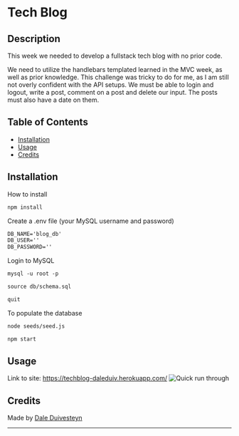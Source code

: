 # Tech Blog

## Description
This week we needed to develop a fullstack tech blog with no prior code.

We need to utilize the handlebars templated learned in the MVC week, as well as prior knowledge.
This challenge was tricky to do for me, as I am still not overly confident with the API setups.
We must be able to login and logout, write a post, comment on a post and delete our input.
The posts must also have a date on them.



## Table of Contents

- [Installation](#installation)
- [Usage](#usage)
- [Credits](#credits)


## Installation

How to install

```md
npm install
```

Create a .env file (your MySQL username and password)

```md
DB_NAME='blog_db'
DB_USER=''
DB_PASSWORD=''
```

Login to MySQL

```md
mysql -u root -p
```

```md
source db/schema.sql
```

```md
quit
```

To populate the database

```md
node seeds/seed.js
```

```md
npm start
```

## Usage
Link to site: 
https://techblog-daleduiv.herokuapp.com/
![Quick run through](./public/images/techblogRunthrough.gif)

## Credits

Made by [Dale Duivesteyn](https://github.com/DaleDuiv)

---